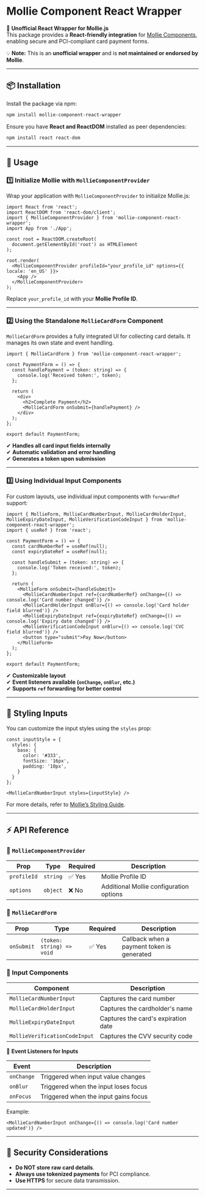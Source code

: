 # Mollie Component React Wrapper

🚀 **Unofficial React Wrapper for Mollie.js**\
This package provides a **React-friendly integration** for [Mollie Components](https://docs.mollie.com/docs/mollie-components), enabling secure and PCI-compliant card payment forms.

💡 **Note:** This is an **unofficial wrapper** and is **not maintained or endorsed by Mollie**.

---

## 📦 Installation

Install the package via npm:

```sh
npm install mollie-component-react-wrapper
```

Ensure you have **React and ReactDOM** installed as peer dependencies:

```sh
npm install react react-dom
```

---

## 🚀 Usage

### **1️⃣ Initialize Mollie with `MollieComponentProvider`**

Wrap your application with `MollieComponentProvider` to initialize Mollie.js:

```tsx
import React from 'react';
import ReactDOM from 'react-dom/client';
import { MollieComponentProvider } from 'mollie-component-react-wrapper';
import App from './App';

const root = ReactDOM.createRoot(
  document.getElementById('root') as HTMLElement
);

root.render(
  <MollieComponentProvider profileId="your_profile_id" options={{ locale: 'en_US' }}>
    <App />
  </MollieComponentProvider>
);
```

Replace `your_profile_id` with your **Mollie Profile ID**.

---

### **2️⃣ Using the Standalone `MollieCardForm` Component**

`MollieCardForm` provides a fully integrated UI for collecting card details. It manages its own state and event handling.

```tsx
import { MollieCardForm } from 'mollie-component-react-wrapper';

const PaymentForm = () => {
  const handlePayment = (token: string) => {
    console.log('Received token:', token);
  };

  return (
    <div>
      <h2>Complete Payment</h2>
      <MollieCardForm onSubmit={handlePayment} />
    </div>
  );
};

export default PaymentForm;
```

✔ **Handles all card input fields internally**\
✔ **Automatic validation and error handling**\
✔ **Generates a token upon submission**

---

### **3️⃣ Using Individual Input Components**

For custom layouts, use individual input components with `forwardRef` support:

```tsx
import { MollieForm, MollieCardNumberInput, MollieCardHolderInput, MollieExpiryDateInput, MollieVerificationCodeInput } from 'mollie-component-react-wrapper';
import { useRef } from 'react';

const PaymentForm = () => {
  const cardNumberRef = useRef(null);
  const expiryDateRef = useRef(null);

  const handleSubmit = (token: string) => {
    console.log('Token received:', token);
  };

  return (
    <MollieForm onSubmit={handleSubmit}>
      <MollieCardNumberInput ref={cardNumberRef} onChange={() => console.log('Card number changed')} />
      <MollieCardHolderInput onBlur={() => console.log('Card holder field blurred')} />
      <MollieExpiryDateInput ref={expiryDateRef} onChange={() => console.log('Expiry date changed')} />
      <MollieVerificationCodeInput onBlur={() => console.log('CVC field blurred')} />
      <button type="submit">Pay Now</button>
    </MollieForm>
  );
};

export default PaymentForm;
```

✔ **Customizable layout**\
✔ **Event listeners available (`onChange`, `onBlur`, etc.)**\
✔ **Supports `ref` forwarding for better control**

---

## 🎨 Styling Inputs

You can customize the input styles using the `styles` prop:

```tsx
const inputStyle = {
  styles: {
    base: {
      color: '#333',
      fontSize: '16px',
      padding: '10px',
    }
  }
};

<MollieCardNumberInput styles={inputStyle} />
```

For more details, refer to [Mollie’s Styling Guide](https://docs.mollie.com/docs/mollie-components#styling).

---

## ⚡ API Reference

### **🔹 `MollieComponentProvider`**

| Prop        | Type     | Required | Description       |
| ----------- | -------- | -------- | ----------------- |
| `profileId` | `string` | ✅ Yes    | Mollie Profile ID |
| `options`   | `object` | ❌ No    | Additional Mollie configuration options |

### **🔹 `MollieCardForm`**

| Prop       | Type                      | Required | Description                                |
| ---------- | ------------------------- | -------- | ------------------------------------------ |
| `onSubmit` | `(token: string) => void` | ✅ Yes    | Callback when a payment token is generated |

### **🔹 Input Components**

| Component                     | Description                         |
| ----------------------------- | ----------------------------------- |
| `MollieCardNumberInput`       | Captures the card number            |
| `MollieCardHolderInput`       | Captures the cardholder's name      |
| `MollieExpiryDateInput`       | Captures the card's expiration date |
| `MollieVerificationCodeInput` | Captures the CVV security code      |

🔹 **Event Listeners for Inputs**

| Event      | Description                          |
| ---------- | ------------------------------------ |
| `onChange` | Triggered when input value changes   |
| `onBlur`   | Triggered when the input loses focus |
| `onFocus`  | Triggered when the input gains focus |

Example:

```tsx
<MollieCardNumberInput onChange={() => console.log('Card number updated')} />
```

---

## 🔐 Security Considerations

- **Do NOT store raw card details**.
- **Always use tokenized payments** for PCI compliance.
- **Use HTTPS** for secure data transmission.

---

